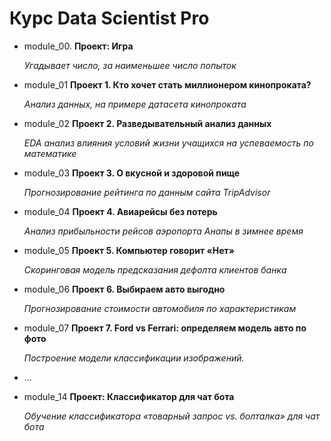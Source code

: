 # Курс Data Scientist Pro

- module_00. **Проект: Игра**

  *Угадывает число, за наименьшее число попыток*
- module_01 **Проект 1. Кто хочет стать миллионером кинопроката?**

  *Анализ данных, на примере датасета кинопроката*
- module_02 **Проект 2. Разведывательный анализ данных**

  *EDA анализ влияния условий жизни учащихся на успеваемость по математике*
- module_03 **Проект 3. О вкусной и здоровой пище**

  *Прогнозирование рейтинга по данным сайта TripAdvisor*
- module_04 **Проект 4. Авиарейсы без потерь**

  *Анализ прибыльности рейсов аэропорта Анапы в зимнее время*
- module_05 **Проект 5. Компьютер говорит «Нет»**

  *Скоринговая модель предсказания дефолта клиентов банка*
- module_06 **Проект 6. Выбираем авто выгодно**

  *Прогнозирование стоимости автомобиля по характеристикам*
- module_07 **Проект 7. Ford vs Ferrari: определяем модель авто по фото**

  *Построение модели классификации изображений.*
- ...
- module_14 **Проект: Классификатор для чат бота**

  *Обучение классификатора «товарный запрос vs. болталка» для чат бота*
  